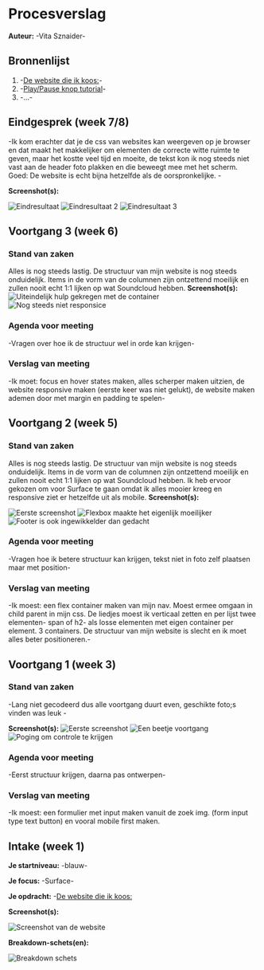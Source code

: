 # Procesverslag
**Auteur:** -Vita Sznaider-




## Bronnenlijst
1. -[De website die ik koos:](https://m.soundcloud.com/)-
2. -[Play/Pause knop tutorial](https://www.youtube.com/watch?v=TqLhpWCfdQ4&t=343s)-
3. -...-



## Eindgesprek (week 7/8)

-Ik kom erachter dat je de css van websites kan weergeven op je browser en dat maakt het makkelijker om elementen de correcte witte ruimte te geven, maar het kostte veel tijd en moeite, de tekst kon ik nog steeds niet vast aan de header foto plakken en die beweegt mee met het scherm. Goed: De website is echt bijna hetzelfde als de oorspronkelijke. -

**Screenshot(s):**


![Eindresultaat](/images/imgs/nu3.png "Home pagina")
![Eindresultaat 2](/images/imgs/nu.png "Trending pagina")
![Eindresultaat 3](/images/imgs/nu2.png "Trending pagina 2")



## Voortgang 3 (week 6)

### Stand van zaken

Alles is nog steeds lastig. De structuur van mijn website is nog steeds onduidelijk. Items in de vorm van de columnen zijn ontzettend moeilijk en zullen nooit echt 1:1 lijken op wat Soundcloud hebben. 
**Screenshot(s):**
![Uiteindelijk hulp gekregen met de container](/images/imgs/6.jpg "Screenshot 8")
![Nog steeds niet responsice](/images/screenshot11.png "Screenshot 1")


### Agenda voor meeting

-Vragen over hoe ik de structuur wel in orde kan krijgen-

### Verslag van meeting

-Ik moet: focus en hover states maken, alles scherper maken uitzien, de website responsive maken (eerste keer was niet gelukt), de website maken ademen door met margin en padding te spelen-


## Voortgang 2 (week 5)

### Stand van zaken

Alles is nog steeds lastig. De structuur van mijn website is nog steeds onduidelijk. Items in de vorm van de columnen zijn ontzettend moeilijk en zullen nooit echt 1:1 lijken op wat Soundcloud hebben. Ik heb ervoor gekozen om voor Surface te gaan omdat ik alles mooier kreeg en responsive ziet er hetzelfde uit als mobile.
**Screenshot(s):**

![Eerste screenshot](/images/imgs/4.jpg "Screenshot 5")
![Flexbox maakte het eigenlijk moeilijker](/images/imgs/7.jpg "Screenshot 6")
![Footer is ook ingewikkelder dan gedacht](/images/imgs/8.jpg "Screenshot 7")

### Agenda voor meeting

-Vragen hoe ik betere structuur kan krijgen, tekst niet in foto zelf plaatsen maar met position-

### Verslag van meeting

-Ik moest: een flex container maken van mijn nav. Moest ermee omgaan in child parent in mijn css. De liedjes moest ik verticaal zetten en per lijst twee elementen- span of h2- als losse elementen met eigen container per element. 3 containers. De structuur van mijn website is slecht en ik moet alles beter positioneren.- 




## Voortgang 1 (week 3)

### Stand van zaken

-Lang niet gecodeerd dus alle voortgang duurt even, geschikte foto;s vinden was leuk -

**Screenshot(s):**
![Eerste screenshot](/images/imgs/1.jpg "Screenshot 2")
![Een beetje voortgang](/images/imgs/2.jpg "Screenshot 3")
![Poging om controle te krijgen](/images/imgs/3.jpg "Screenshot 4")

### Agenda voor meeting

-Eerst structuur krijgen, daarna pas ontwerpen-

### Verslag van meeting

-Ik moest: een formulier met input maken vanuit de zoek img. (form input type text button) en vooral mobile first maken.


## Intake (week 1)

**Je startniveau:** -blauw-

**Je focus:** -Surface-

**Je opdracht:** -[De website die ik koos:](https://m.soundcloud.com/)

**Screenshot(s):**

![Screenshot van de website](/images/screenshot3.png "Screenshot 1")

**Breakdown-schets(en):**

![Breakdown schets](/images/breakdown.jpg "Homepage Breakdown")


